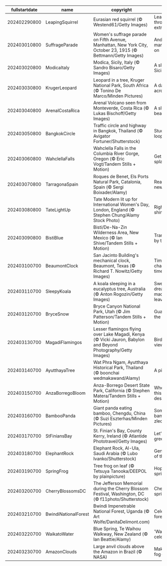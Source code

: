 |fullstartdate|name|copyright|title|image|
|--|--|--|--|--|
202402290800|LeapingSquirrel|Eurasian red squirrel (© Westend61/Getty Images)|Leaping through an extra day|![](/en-US/2024/03/202402290800LeapingSquirrel.jpg)|
202403010800|SuffrageParade|Women's suffrage parade on Fifth Avenue, Manhattan, New York City, October 23, 1915 (© Bettmann/Getty Images)|And the march goes on|![](/en-US/2024/03/202403010800SuffrageParade.jpg)|
202403020800|ModicaItaly|Modica, Sicily, Italy (© Sandro Bisaro/Getty Images)|A slice of Sicily|![](/en-US/2024/03/202403020800ModicaItaly.jpg)|
202403030800|KrugerLeopard|Leopard in a tree, Kruger National Park, South Africa (© Tonino De Marco/Minden Pictures)|A dappled acrobat|![](/en-US/2024/03/202403030800KrugerLeopard.jpg)|
202403040800|ArenalCostaRica|Arenal Volcano seen from Monteverde, Costa Rica (© Lukas Bischoff/Getty Images)|A sleeping beauty|![](/en-US/2024/03/202403040800ArenalCostaRica.jpg)|
202403050800|BangkokCircle|Traffic circle and highway in Bangkok, Thailand (© Avigator Fortuner/Shutterstock)|Stuck in a loop?|![](/en-US/2024/03/202403050800BangkokCircle.jpg)|
202403060800|WahclellaFalls|Wahclella Falls in the Columbia River Gorge, Oregon (© Eric Vogt/Tandem Stills + Motion)|Get your splash on|![](/en-US/2024/03/202403060800WahclellaFalls.jpg)|
202403070800|TarragonaSpain|Roques de Benet, Els Ports Natural Park, Catalonia, Spain (© Sergi Boixader/Alamy)|Reaching new heights|![](/en-US/2024/03/202403070800TarragonaSpain.jpg)|
202403080800|TateLightUp|Tate Modern lit up for International Women's Day, London, England (© Stephen Chung/Alamy Stock Photo)|Right to shine|![](/en-US/2024/03/202403080800TateLightUp.jpg)|
202403090800|BistiBlue|Bisti/De-Na-Zin Wilderness Area, New Mexico (© Ian Shive/Tandem Stills + Motion)|Transformed by time|![](/en-US/2024/03/202403090800BistiBlue.jpg)|
202403100700|BeaumontClock|San Jacinto Building's mechanical clock, Beaumont, Texas (© Richard T. Nowitz/Getty Images)|Time to change the time|![](/en-US/2024/03/202403100700BeaumontClock.jpg)|
202403110700|SleepyKoala|A koala sleeping in a eucalyptus tree, Australia (© Anton Rogozin/Getty Images)|Sweet dreams are made of leaves|![](/en-US/2024/03/202403110700SleepyKoala.jpg)|
202403120700|BryceSnow|Bryce Canyon National Park, Utah (© Jim Patterson/Tandem Stills + Motion)|Guardians of the canyon|![](/en-US/2024/03/202403120700BryceSnow.jpg)|
202403130700|MagadiFlamingos|Lesser flamingos flying over Lake Magadi, Kenya (© Vicki Jauron, Babylon and Beyond Photography/Getty Images)|Bird's-eye view|![](/en-US/2024/03/202403130700MagadiFlamingos.jpg)|
202403140700|AyutthayaTree|Wat Phra Ngam, Ayutthaya Historical Park, Thailand (© boonchai wedmakawand/Alamy)|A piece of pi|![](/en-US/2024/03/202403140700AyutthayaTree.jpg)|
202403150700|AnzaBorregoBloom|Anza-Borrego Desert State Park, California (© Stephen Matera/Tandem Stills + Motion)|Where is this colorful desert?|![](/en-US/2024/03/202403150700AnzaBorregoBloom.jpg)|
202403160700|BambooPanda|Giant panda eating bamboo, Chengdu, China (© Suzi Eszterhas/Minden Pictures)|Somewhat bamboo-zled|![](/en-US/2024/03/202403160700BambooPanda.jpg)|
202403170700|StFiniansBay|St. Finian's Bay, County Kerry, Ireland (© Atlantide Phototravel/Getty Images)|Let's wear green today!|![](/en-US/2024/03/202403170700StFiniansBay.jpg)|
202403180700|ElephantRock|Elephant Rock, Al-Ula, Saudi Arabia (© Lubo Ivanko/Shutterstock)|Gentle giant of the dunes|![](/en-US/2024/03/202403180700ElephantRock.jpg)|
202403190700|SpringFrog|Tree frog on leaf (© Tetsuya Tanooka/DEEPOL by plainpicture)|Hop into spring!|![](/en-US/2024/03/202403190700SpringFrog.jpg)|
202403200700|CherryBlossomsDC|The Jefferson Memorial during the Cherry Blossom Festival, Washington, DC (© f11photo/Shutterstock)|Cherry trees spring to life|![](/en-US/2024/03/202403200700CherryBlossomsDC.jpg)|
202403210700|BwindiNationalForest|Bwindi Impenetrable National Forest, Uganda (© Art Wolfe/DanitaDelimont.com)|Celebrating forests|![](/en-US/2024/03/202403210700BwindiNationalForest.jpg)|
202403220700|WaikatoWater|Blue Spring, Te Waihou Walkway, New Zealand (© Ian Beattie/Alamy)|'Water' we celebrating?|![](/en-US/2024/03/202403220700WaikatoWater.jpg)|
202403230700|AmazonClouds|Large anvil clouds above the Amazon in Brazil (© NASA)|Making a fog-cast|![](/en-US/2024/03/202403230700AmazonClouds.jpg)|
